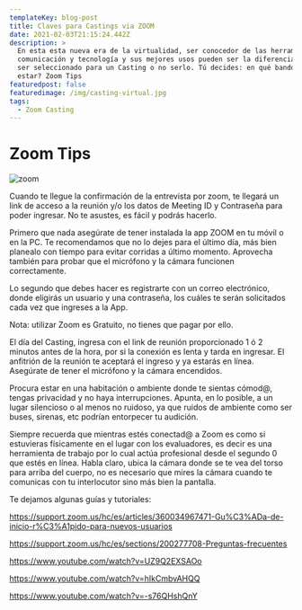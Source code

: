 ```yaml
---
templateKey: blog-post
title: Claves para Castings via ZOOM
date: 2021-02-03T21:15:24.442Z
description: >
  En esta esta nueva era de la virtualidad, ser conocedor de las herramientas de
  comunicación y tecnología y sus mejores usos pueden ser la diferencia entre
  ser seleccionado para un Casting o no serlo. Tú decides: en qué bando quieres
  estar? Zoom Tips
featuredpost: false
featuredimage: /img/casting-virtual.jpg
tags:
  - Zoom Casting
---
```

# Zoom Tips

<!--StartFragment-->

![zoom](/img/casting-virtual.jpg)

Cuando te llegue la confirmación de la entrevista por zoom, te llegará un link de acceso a la reunión y/o los datos de Meeting ID y Contraseña para poder ingresar. No te asustes, es fácil y podrás hacerlo.

Primero que nada asegúrate de tener instalada la app ZOOM en tu móvil o en la PC. Te recomendamos que no lo dejes para el último día, más bien planealo con tiempo para evitar corridas a último momento. Aprovecha también para probar que el micrófono y la cámara funcionen correctamente.

Lo segundo que debes hacer es registrarte con un correo electrónico, donde eligirás un usuario y una contraseña, los cuáles te serán solicitados cada vez que ingreses a la App.

Nota: utilizar Zoom es Gratuito, no tienes que pagar por ello.

El día del Casting, ingresa con el link de reunión proporcionado 1 ó 2 minutos antes de la hora, por si la conexión es lenta y tarda en ingresar. El anfitrión de la reunión te aceptará el ingreso y ya estarás en línea. Asegúrate de tener el micrófono y la cámara encendidos.

Procura estar en una habitación o ambiente donde te sientas cómod@, tengas privacidad y no haya interrupciones. Apunta, en lo posible, a un lugar silencioso o al menos no ruidoso, ya que ruidos de ambiente como ser buses, sirenas, etc podrían entorpecer tu audición.

Siempre recuerda que mientras estés conectad@ a Zoom es como si estuvieras físicamente en el lugar con los evaluadores, es decir es una herramienta de trabajo por lo cual actúa profesional desde el segundo 0 que estés en línea. Habla claro, ubica la cámara donde se te vea del torso para arriba del cuerpo, no es necesario que mires la cámara cuando te comunicas con tu interlocutor sino más bien la pantalla.

Te dejamos algunas guías y tutoriales:

<https://support.zoom.us/hc/es/articles/360034967471-Gu%C3%ADa-de-inicio-r%C3%A1pido-para-nuevos-usuarios>

<https://support.zoom.us/hc/es/sections/200277708-Preguntas-frecuentes>

<https://www.youtube.com/watch?v=UZ9Q2EXSAOo>

<https://www.youtube.com/watch?v=hIkCmbvAHQQ>

<https://www.youtube.com/watch?v=-s76QHshQnY>

<!--EndFragment-->